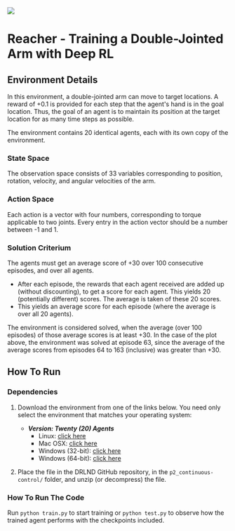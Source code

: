 <img align="center" src="https://s3.amazonaws.com/video.udacity-data.com/topher/2018/June/5b1ea778_reacher/reacher.gif">

# Reacher - Training a Double-Jointed Arm with Deep RL

## Environment Details
In this environment, a double-jointed arm can move to target locations. 
A reward of +0.1 is provided for each step that the agent's hand is in the goal location. 
Thus, the goal of an agent is to maintain its position at the target location for as many
time steps as possible.

The environment contains 20 identical agents, each with its own copy of the environment.

### State Space
The observation space consists of 33 variables corresponding to position, rotation, velocity,
and angular velocities of the arm. 

### Action Space
Each action is a vector with four numbers, corresponding 
to torque applicable to two joints. Every entry in the action vector should be a number between -1 and 1.

### Solution Criterium
The agents must get an average score of +30 over 100 consecutive episodes, and over all agents.

- After each episode, the rewards that each agent received are added up (without discounting),
 to get a score for each agent. 
 This yields 20 (potentially different) scores. The average is taken of these 20 scores.
 - This yields an average score for each episode (where the average is over all 20 agents).

The environment is considered solved, when the average (over 100 episodes) of 
those average scores is at least +30. In the case of the plot above, 
the environment was solved at episode 63, since the average of the average scores 
from episodes 64 to 163 (inclusive) was greater than +30.

## How To Run
### Dependencies

1. Download the environment from one of the links below. You need only select
   the environment that matches your operating system:

    - **_Version: Twenty (20) Agents_**
        - Linux: [click
          here](https://s3-us-west-1.amazonaws.com/udacity-drlnd/P2/Reacher/Reacher_Linux.zip)
        - Mac OSX: [click
          here](https://s3-us-west-1.amazonaws.com/udacity-drlnd/P2/Reacher/Reacher.app.zip)
        - Windows (32-bit): [click
          here](https://s3-us-west-1.amazonaws.com/udacity-drlnd/P2/Reacher/Reacher_Windows_x86.zip)
        - Windows (64-bit): [click
          here](https://s3-us-west-1.amazonaws.com/udacity-drlnd/P2/Reacher/Reacher_Windows_x86_64.zip)
    
2. Place the file in the DRLND GitHub repository, in the
   `p2_continuous-control/` folder, and unzip (or decompress) the file.


### How To Run The Code
Run `python train.py` to start training or `python test.py` to observe how the trained agent performs with 
the checkpoints included.

